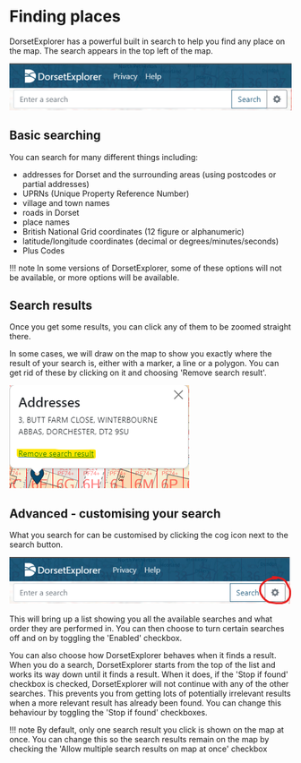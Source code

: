 # Finding places
DorsetExplorer has a powerful built in search to help you find any place on the map. The search appears in the top left of the map.

![Search bar](../assets/images/searchbar.png)

## Basic searching
You can search for many different things including:

* addresses for Dorset and the surrounding areas (using postcodes or partial addresses)
* UPRNs (Unique Property Reference Number)
* village and town names
* roads in Dorset
* place names 
* British National Grid coordinates (12 figure or alphanumeric)
* latitude/longitude coordinates (decimal or degrees/minutes/seconds)
* Plus Codes

!!! note
    In some versions of DorsetExplorer, some of these options will not be available, or more options will be available.

## Search results
Once you get some results, you can click any of them to be zoomed straight there.

In some cases, we will draw on the map to show you exactly where the result of your search is, either with a marker, a line or a polygon. You can get rid of these by clicking on it and choosing 'Remove search result'.

![Removing a search result - showing the option that lets you remove a search result](../assets/images/search-remove-result.png)

## Advanced - customising your search
What you search for can be customised by clicking the cog icon next to the search button. 

![Search options button - showing a cog icon next to the main search bar](../assets/images/search-options.png)

This will bring up a list showing you all the available searches and what order they are performed in. You can then choose to turn certain searches off and on by toggling the 'Enabled' checkbox.

You can also choose how DorsetExplorer behaves when it finds a result. When you do a search, DorsetExplorer starts from the top of the list and works its way down until it finds a result. When it does, if the 'Stop if found' checkbox is checked, DorsetExplorer will not continue with any of the other searches. This prevents you from getting lots of potentially irrelevant results when a more relevant result has already been found. You can change this behaviour by toggling the 'Stop if found' checkboxes.

!!! note
    By default, only one search result you click is shown on the map at once. You can change this so the search results remain on the map by checking the 'Allow multiple search results on map at once' checkbox
